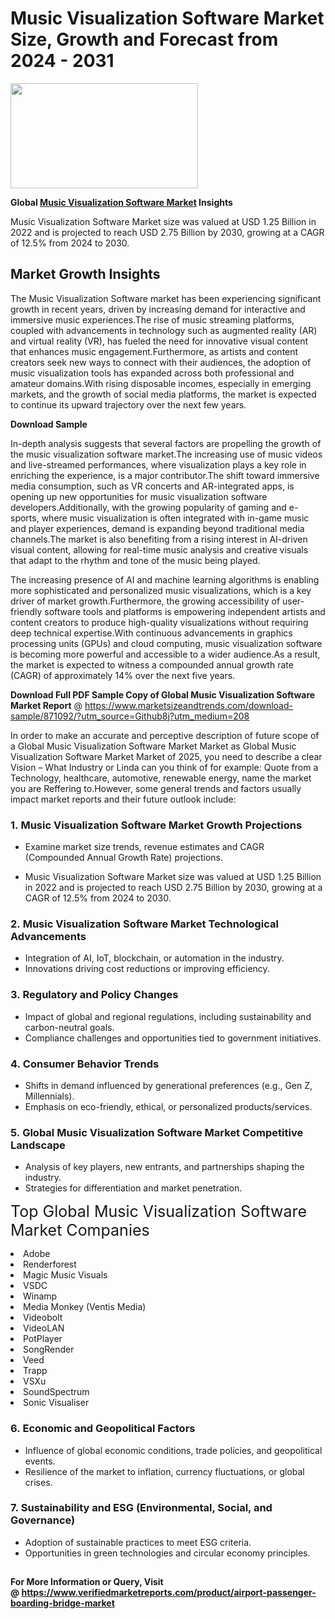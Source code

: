 <H1>Music Visualization Software Market Size, Growth and Forecast from 2024 - 2031</H1><img class="aligncenter size-medium wp-image-584254" src="https://thirdeyenews.in/wp-content/uploads/2024/09/Global-Market-Research-300x168.jpeg" alt="" width="300" height="168" /><p><strong>Global&nbsp;<a href="https://www.marketsizeandtrends.com/download-sample/871092/?utm_source=Github8j?utm_medium=208">Music Visualization Software Market</a> Insights</strong></p><p>Music Visualization Software Market size was valued at USD 1.25 Billion in 2022 and is projected to reach USD 2.75 Billion by 2030, growing at a CAGR of 12.5% from 2024 to 2030.</p><p><h2>Market Growth Insights</h2> <p>The Music Visualization Software market has been experiencing significant growth in recent years, driven by increasing demand for interactive and immersive music experiences.The rise of music streaming platforms, coupled with advancements in technology such as augmented reality (AR) and virtual reality (VR), has fueled the need for innovative visual content that enhances music engagement.Furthermore, as artists and content creators seek new ways to connect with their audiences, the adoption of music visualization tools has expanded across both professional and amateur domains.With rising disposable incomes, especially in emerging markets, and the growth of social media platforms, the market is expected to continue its upward trajectory over the next few years.</p> <p><strong>Download Sample</strong></p> <p>In-depth analysis suggests that several factors are propelling the growth of the music visualization software market.The increasing use of music videos and live-streamed performances, where visualization plays a key role in enriching the experience, is a major contributor.The shift toward immersive media consumption, such as VR concerts and AR-integrated apps, is opening up new opportunities for music visualization software developers.Additionally, with the growing popularity of gaming and e-sports, where music visualization is often integrated with in-game music and player experiences, demand is expanding beyond traditional media channels.The market is also benefiting from a rising interest in AI-driven visual content, allowing for real-time music analysis and creative visuals that adapt to the rhythm and tone of the music being played.</p> <p>The increasing presence of AI and machine learning algorithms is enabling more sophisticated and personalized music visualizations, which is a key driver of market growth.Furthermore, the growing accessibility of user-friendly software tools and platforms is empowering independent artists and content creators to produce high-quality visualizations without requiring deep technical expertise.With continuous advancements in graphics processing units (GPUs) and cloud computing, music visualization software is becoming more powerful and accessible to a wider audience.As a result, the market is expected to witness a compounded annual growth rate (CAGR) of approximately 14% over the next five years.</p> <p><span class=""><strong>Download Full PDF Sample Copy of Global Music Visualization Software Market Report</strong> @ <a href="https://www.marketsizeandtrends.com/download-sample/871092/?utm_source=Github8j?utm_medium=208" target="_blank">https://www.marketsizeandtrends.com/download-sample/871092/?utm_source=Github8j?utm_medium=208</a></span></p><p>In order to make an accurate and perceptive description of future scope of a Global&nbsp;Music Visualization Software Market Market as Global&nbsp;Music Visualization Software Market Market of 2025, you need to describe a clear Vision &ndash; What Industry or Linda can you think of for example: Quote from a Technology, healthcare, automotive, renewable energy, name the market you are Reffering to.However, some general trends and factors usually impact market reports and their future outlook include:</p><h3>1.&nbsp;<strong>Music Visualization Software Market Growth Projections</strong></h3><ul><li>Examine market size trends, revenue estimates and CAGR (Compounded Annual Growth Rate) projections.</li><li><p>Music Visualization Software Market size was valued at USD 1.25 Billion in 2022 and is projected to reach USD 2.75 Billion by 2030, growing at a CAGR of 12.5% from 2024 to 2030.</p></li></ul><h3>2.&nbsp;<strong>Music Visualization Software Market Technological Advancements</strong></h3><ul><li>Integration of AI, IoT, blockchain, or automation in the industry.</li><li>Innovations driving cost reductions or improving efficiency.</li></ul><h3>3.&nbsp;<strong>Regulatory and Policy Changes</strong></h3><ul><li>Impact of global and regional regulations, including sustainability and carbon-neutral goals.</li><li>Compliance challenges and opportunities tied to government initiatives.</li></ul><h3>4.&nbsp;<strong>Consumer Behavior Trends</strong></h3><ul><li>Shifts in demand influenced by generational preferences (e.g., Gen Z, Millennials).</li><li>Emphasis on eco-friendly, ethical, or personalized products/services.</li></ul><h3>5.&nbsp;<strong>Global Music Visualization Software Market Competitive Landscape</strong></h3><ul><li>Analysis of key players, new entrants, and partnerships shaping the industry.</li><li>Strategies for differentiation and market penetration.</li></ul><p data-pm-slice="1 1 []"><span style="color: inherit; font-family: inherit; font-size: 25px;">Top Global Music Visualization Software Market Companies</span></p><div class="" data-test-id=""><p><li>Adobe</li><li> Renderforest</li><li> Magic Music Visuals</li><li> VSDC</li><li> Winamp</li><li> Media Monkey (Ventis Media)</li><li> Videobolt</li><li> VideoLAN</li><li> PotPlayer</li><li> SongRender</li><li> Veed</li><li> Trapp</li><li> VSXu</li><li> SoundSpectrum</li><li> Sonic Visualiser</li></p></div><h3>6.&nbsp;<strong>Economic and Geopolitical Factors</strong></h3><ul><li>Influence of global economic conditions, trade policies, and geopolitical events.</li><li>Resilience of the market to inflation, currency fluctuations, or global crises.</li></ul><h3>7.&nbsp;<strong>Sustainability and ESG (Environmental, Social, and Governance)</strong></h3><ul><li>Adoption of sustainable practices to meet ESG criteria.</li><li>Opportunities in green technologies and circular economy principles.</li></ul><h2><strong style="font-size: 14px;">For More Information or Query, Visit @&nbsp;</strong><a style="background-color: #ffffff; font-size: 14px;" href="https://www.marketsizeandtrends.com/report/music-visualization-software-market/" target="_blank">https://www.verifiedmarketreports.com/product/airport-passenger-boarding-bridge-market</a></h2>